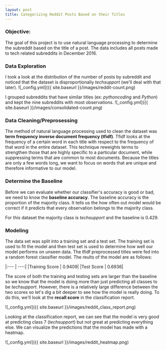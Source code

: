 ```yaml
---
layout: post
title: Categorizing Reddit Posts Based on their Titles
---
```


### Objective:
The goal of this project is to use natural language processing to determine the subreddit based on the title of a post. The data includes all posts made to tech related subreddits in December 2016.

### Data Exploration
I took a look at the distribution of the number of posts by subreddit and noticed that the dataset is disproportionally _techsupport_ (we'll deal with that later). 
![_config.yml]({{ site.baseurl }}/images/reddit-count.png)

I grouped subreddits that have similar titles (ex: _pythoncoding_ and _Python_) and kept the nine subreddits with most observations. 
![_config.yml]({{ site.baseurl }}/images/consolidated-count.png)

### Data Cleaning/Preprosessing
The method of natural language processing used to clean the dataset was **term frequency inverse document frequency (tfidf)**. Tfidf looks at the frequency of a certain word in each title with respect to the frequency of that word in the entire dataset. This technique reweights terms to strengthen those that are highly specific to a particular document, while suppressing terms that are common to most documents. Because the titles are only a few words long, we want to focus on words that are unique and therefore informative to our model.

### Determine the Baseline
Before we can evaluate whether our classifier's accuracy is good or bad, we need to know the **baseline accuracy**. The baseline accuracy is the proportion of the majority class. It tells us the how often out model would be correct if it predicts that every observation belongs to the majority class. 

For this dataset the majority class is _techsupport_ and the baseline is 0.429. 

### Modeling
The data set was split into a training set and a test set. The training set is used to fit the model and then test set is used to determine how well our model performs on unseen data. The tfidf preprocessed titles were fed into a random forest classifier model. The reults of the model are as follows: 

|:--- | ---:|
|Training Score | 0.9409|
|Test Score | 0.6936|

The score of both the training and testing sets are larger than the baseline so we know that the model is doing more than just predicting all classes to be _techsupport_. However, there is a relatively large difference between the two scores so let's dig a bit deeper to see how the model is really doing. To do this, we'll look at the **recall score** in the classification report.

![_config.yml]({{ site.baseurl }}/images/reddit_class_report.png)

Looking at the classification report, we can see that the model is very good at predicting class 7 (_techsupport_) but not great at predicting everything else. We can visualize the predictions that the model has made with a heatmap.

![_config.yml]({{ site.baseurl }}/images/reddit_heatmap.png)


